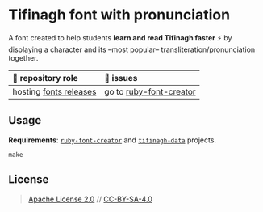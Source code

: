 # Tifinagh font with pronunciation

A font created to help students **learn and read Tifinagh faster** :zap: by displaying a character and its –most popular– transliteration/pronunciation together.

:rocket: repository role | :construction: issues
:--- | :---
hosting [fonts releases](https://github.com/parlr/tifinagh-font/releases) | go to [ ruby-font-creator](https://github.com/parlr/ruby-font-creator/issues)

## Usage

**Requirements**:  [`ruby-font-creator`](https://github.com/parlr/ruby-font-creator) and [`tifinagh-data`](https://github.com/parlr/tifinagh-data) projects.

	make

## License

> [Apache License 2.0](http://choosealicense.com/licenses/apache-2.0/)
// [CC-BY-SA-4.0 ](https://choosealicense.com/licenses/cc-by-sa-4.0/)
